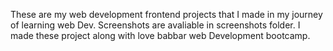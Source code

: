 These are my web development frontend projects that I made in my journey of learning web Dev. Screenshots are avaliable in screenshots folder. 
I made these project along with love babbar web Development bootcamp.
